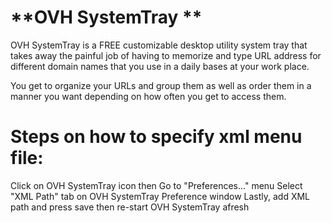 **OVH SystemTray **
===
OVH SystemTray is a FREE customizable desktop utility system tray that takes away the painful job of having to memorize and type URL address for different domain names that you use in a daily bases at your work place.

You get to organize your URLs and group them as well as order them in a manner you want depending on how often you get to access them.

Steps on how to specify xml menu file:
===
Click on OVH SystemTray icon
then Go to "Preferences..." menu
Select "XML Path" tab on OVH SystemTray Preference window
Lastly, add XML path and press save then re-start OVH SystemTray afresh
